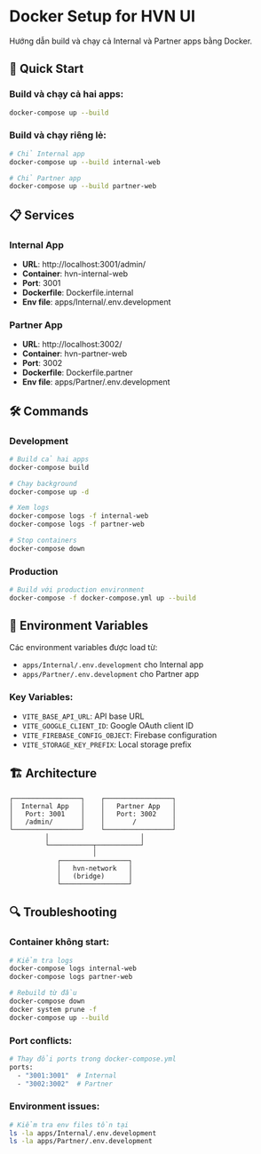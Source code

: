 # Docker Setup for HVN UI

Hướng dẫn build và chạy cả Internal và Partner apps bằng Docker.

## 🚀 Quick Start

### Build và chạy cả hai apps:
```bash
docker-compose up --build
```

### Build và chạy riêng lẻ:
```bash
# Chỉ Internal app
docker-compose up --build internal-web

# Chỉ Partner app  
docker-compose up --build partner-web
```

## 📋 Services

### Internal App
- **URL**: http://localhost:3001/admin/
- **Container**: hvn-internal-web
- **Port**: 3001
- **Dockerfile**: Dockerfile.internal
- **Env file**: apps/Internal/.env.development

### Partner App
- **URL**: http://localhost:3002/
- **Container**: hvn-partner-web
- **Port**: 3002
- **Dockerfile**: Dockerfile.partner
- **Env file**: apps/Partner/.env.development

## 🛠️ Commands

### Development
```bash
# Build cả hai apps
docker-compose build

# Chạy background
docker-compose up -d

# Xem logs
docker-compose logs -f internal-web
docker-compose logs -f partner-web

# Stop containers
docker-compose down
```

### Production
```bash
# Build với production environment
docker-compose -f docker-compose.yml up --build
```

## 🔧 Environment Variables

Các environment variables được load từ:
- `apps/Internal/.env.development` cho Internal app
- `apps/Partner/.env.development` cho Partner app

### Key Variables:
- `VITE_BASE_API_URL`: API base URL
- `VITE_GOOGLE_CLIENT_ID`: Google OAuth client ID
- `VITE_FIREBASE_CONFIG_OBJECT`: Firebase configuration
- `VITE_STORAGE_KEY_PREFIX`: Local storage prefix

## 🏗️ Architecture

```
┌─────────────────┐    ┌─────────────────┐
│  Internal App   │    │   Partner App   │
│   Port: 3001    │    │   Port: 3002    │
│   /admin/       │    │       /         │
└─────────────────┘    └─────────────────┘
         │                       │
         └───────────┬───────────┘
                     │
            ┌─────────────────┐
            │   hvn-network   │
            │   (bridge)      │
            └─────────────────┘
```

## 🔍 Troubleshooting

### Container không start:
```bash
# Kiểm tra logs
docker-compose logs internal-web
docker-compose logs partner-web

# Rebuild từ đầu
docker-compose down
docker system prune -f
docker-compose up --build
```

### Port conflicts:
```bash
# Thay đổi ports trong docker-compose.yml
ports:
  - "3001:3001"  # Internal
  - "3002:3002"  # Partner
```

### Environment issues:
```bash
# Kiểm tra env files tồn tại
ls -la apps/Internal/.env.development
ls -la apps/Partner/.env.development
``` 